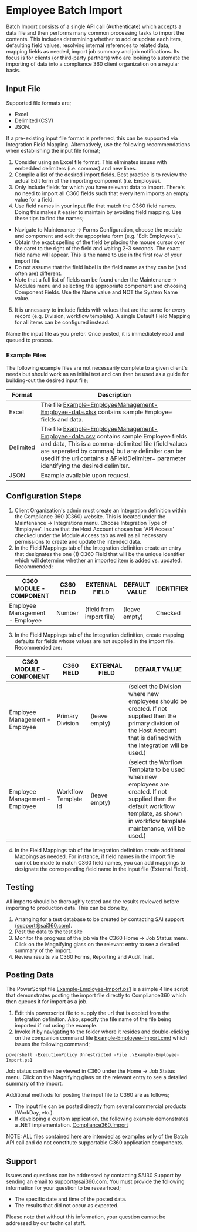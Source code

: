# Employee Batch Import
Batch Import consists of a single API call (Authenticate) which accepts a data file and then performs many common processing tasks to import the contents. This includes determining whether to add or update each item, defaulting field values, resolving internal references to related data, mapping fields as needed, import job summary and job notifications. Its focus is for clients (or third-party partners) who are looking to automate the importing of data into a compliance 360 client organization on a regular basis.

## Input File
Supported file formats are;
* Excel
* Delimited (CSV) 
* JSON.

If a pre-existing input file format is preferred, this can be supported via Integration Field Mapping. Alternatively, use the following recommendations when establishing the input file format;
1. Consider using an Excel file format. This eliminates issues with embedded delimiters (i.e. commas) and new lines.
2. Compile a list of the desired import fields. Best practice is to review the actual Edit form of the importing component (i.e. Employee).
3. Only include fields for which you have relevant data to import. There's no need to import all C360 fields such that every item imports an empty value for a field. 
4. Use field names in your input file that match the C360 field names. Doing this makes it easier to maintain by avoiding field mapping. Use these tips to find the names;
* Navigate to Maintenance -> Forms Configuration, choose the module and component and edit the appopriate form (e.g. 'Edit Employees'). 
* Obtain the exact spelling of the field by placing the mouse cursor over the caret to the right of the field and waiting 2-3 seconds. The exact field name will appear. This is the name to use in the first row of your import file.
* Do not assume that the field label is the field name as they can be (and often are) different. 
* Note that a full list of fields can be found under the Maintenance -> Modules menu and selecting the appropriate component and choosing Component Fields. Use the Name value and NOT the System Name value.
5. It is unnessary to include fields with values that are the same for every record (e.g. Division, workflow template). A single Default Field Mapping for all items can be configured instead.

Name the input file as you prefer. Once posted, it is immediately read and queued to process.  

### Example Files
The following example files are not necessarily complete to a given client's needs but should work as an initial test and can then be used as a guide for building-out the desired input file;

| Format | Description |
| ------ | ----------- |
| Excel | The file [Example-EmployeeManagement-Employee-data.xlsx](Example-EmployeeManagement-Employee-data.xlsx) contains sample Employee fields and data. |
| Delimited | The file [Example-EmployeeManagement-Employee-data.csv](Example-EmployeeManagement-Employee-data.csv) contains sample Employee fields and data, This is a comma-delimited file (field values are seperated by commas) but any delimiter can be used if the url contains a &FieldDelimiter= parameter identifying the desired delimiter. | 
| JSON | Example available upon request.

## Configuration Steps

1. Client Organization's admin must create an Integration definition within the Compliance 360 (C360) website. This is located under the Maintenance -> Integrations menu. Choose Integration Type of 'Employee'. Insure that the Host Account chosen has 'API Access' checked under the Module Access tab as well as all necessary permissions to create and update the intended data.
2. In the Field Mappings tab of the Integration definition create an entry that designates the one (1) C360 Field that will be the unique identifier which will determine whether an imported item is added vs. updated. Recommended:

| C360 MODULE - COMPONENT | C360 FIELD | EXTERNAL FIELD | DEFAULT VALUE | IDENTIFIER |
| --------------------------------------- | ----------------------------------- | ---------------------------------- | ------------------ | - |
| Employee Management - Employee | Number | (field from import file) | (leave empty) | Checked |

3. In the Field Mappings tab of the Integration definition, create mapping defaults for fields whose values are not supplied in the import file. Recommended are:

| C360 MODULE - COMPONENT | C360 FIELD | EXTERNAL FIELD | DEFAULT VALUE |
| -------------------------------------- | ------------------------- | ------------------ | ------------------------------------------------------------------ |
| Employee Management - Employee | Primary Division | (leave empty) | (select the Division where new employees should be created. If not supplied then the primary division of the Host Account that is defined with the Integration will be used.) |
| Employee Management - Employee | Workflow Template Id | (leave empty) | (select the Worflow Template to be used when new employees are created. If not supplied then the default workflow template, as shown in workflow template maintenance, will be used.) |

4. In the Field Mappings tab of the Integration definition create additional Mappings as needed. For instance, if field names in the import file cannot be made to match C360 field names, you can add mappings to designate the corresponding field name in the input file (External Field).

## Testing
All imports should be thoroughly tested and the results reviewed before importing to production data. This can be done by;
1. Arranging for a test database to be created by contacting SAI support (support@sai360.com).
2. Post the data to the test site
3. Monitor the progress of the job via the C360 Home -> Job Status menu. Cllck on the Magnifying glass on the relevant entry to see a detailed summary of the import.
4. Review results via C360 Forms, Reporting and Audit Trail.

## Posting Data

The PowerScript file [Example-Employee-Import.ps1](Example-Employee-Import.ps1) is a simple 4 line script that demonstrates posting the import file directly to Compliance360 which then queues it for import as a job. 
1. Edit this powerscript file to supply the url that is copied from the Integration definition. Also, specify the file name of the file being imported if not using the example.
2. Invoke it by navigating to the folder where it resides and double-clicking on the companion command file [Example-Employee-Import.cmd](Example-Employee-Import.cmd) which issues the following command;
```
powershell -ExecutionPolicy Unrestricted -File .\Example-Employee-Import.ps1
```
Job status can then be viewed in C360 under the Home -> Job Status menu. Click on the Magnifying glass on the relevant entry to see a detailed summary of the import.

Additional methods for posting the input file to C360 are as follows;
* The input file can be posted directly from several commercial products (WorkDay, etc.). 
* If developing a custom application, the following example demonstrates a .NET implementation. [Compliance360.Import](https://github.com/SAIGlobal/Compliance360-Import/tree/master/Compliance360.Import)

NOTE: ALL files contained here are intended as examples only of the Batch API call and do not constitute supportable C360 application components.

## Support
Issues and questions can be addressed by contacting SAI30 Support by sending an email to support@sai360.com.
You must provide the following information for your question to be researhced;
* The specific date and time of the posted data.
* The results that did not occur as expected.

Please note that without this information, your question cannot be addressed by our technical staff.
